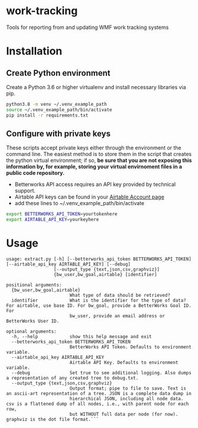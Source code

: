 # work-tracking
Tools for reporting from and updating WMF work tracking systems

# Installation

## Create Python environment
Create a Python 3.6 or higher virtualenv and install necessary libraries via pip.

```bash
python3.8 -m venv ~/.venv_example_path
source ~/.venv_example_path/bin/activate
pip install -r requirements.txt
```

## Configure with private keys
These scripts accept private keys either through the environment or the command line.  The easiest method is to store them in the script that creates the python virtual environment; if so, **be sure that you are not exposing this information by, for example, storing your virtual envirnoment files in a public code repository.**
* Betterworks API access requires an API key provided by technical support.
* Airtable API keys can be found in your [Airtable Account page](https://airtable.com/account)
* add these lines to ~/.venv_example_path/bin/activate
```bash
export BETTERWORKS_API_TOKEN=yourtokenhere
export AIRTABLE_API_KEY=yourkeyhere
```

# Usage
```
usage: extract.py [-h] [--betterworks_api_token BETTERWORKS_API_TOKEN] [--airtable_api_key AIRTABLE_API_KEY] [--debug]
                  [--output_type {text,json,csv,graphviz}]
                  {bw_user,bw_goal,airtable} [identifier]

positional arguments:
  {bw_user,bw_goal,airtable}
                        What type of data should be retrieved?
  identifier            What is the identifier for the type of data? For airtable, use base ID. For bw_goal, provide a BetterWorks Goal ID. For
                        bw_user, provide an email address or BetterWorks User ID.

optional arguments:
  -h, --help            show this help message and exit
  --betterworks_api_token BETTERWORKS_API_TOKEN
                        BetterWorks API Token. Defaults to environment variable.
  --airtable_api_key AIRTABLE_API_KEY
                        Airtable API Key. Defaults to environment variable.
  --debug               Set true to see additional logging. Also dumps a representation of any created tree to debug.txt.
  --output_type {text,json,csv,graphviz}
                        Output format; pipe to file to save. Text is an ascii-art representation of a tree. JSON is a complete data dump in
                        hierarchical JSON, including all node data. csv is a flattened dump of all nodes, i.e., with parent node for each row,
                        but WITHOUT full data per node (for now). graphviz is the dot file format.```
